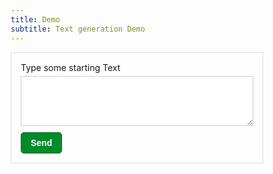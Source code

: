 ```yaml
---
title: Demo 
subtitle: Text generation Demo
---
```




<!DOCTYPE html>
<html>
<head>
    <meta name="viewport" content="width=device-width, initial-scale=1.0">
    <link rel="stylesheet" href="https://cdnjs.cloudflare.com/ajax/libs/font-awesome/4.7.0/css/font-awesome.min.css">
    <style>
        *{
            box-sizing: border-box;
        }
        .messageContainer{
            width: 100%;
            border: 1px solid #dddddd;
        }
        .messageForm{
            padding: 15px;
        }
        .messageForm label{
            display: block;
            margin-bottom: 5px;
        }
        .messageForm .messageField{
            display: block;
            width: 100%;
            margin-bottom: 5px;
            height: 80px;
            padding: 10px;
            border: 1px solid #cdcdcd;
        }
        .messageForm .messageField:focus{
            outline: none;
        }
        .messageForm .sendButton{
            padding: 8px 15px;
            background: #008b2a;
            border: 1px solid #016b21;
            color: #ffffff;
            font-weight: bold;
            font-size: 14px;
            border-radius: 5px;
            cursor: pointer;
            display: flex;
        }
        .messageForm .sendButton i{
            display: none;
            margin-right: 5px;
        }
        .messageForm .sendButton:hover, .messageForm .sendButton:hover{
            outline: none;
        }
        .messageForm .error{
            color: red;
            padding-bottom: 5px;
        }
        .messageForm .success{
            background: #d4ffbb;
            color: #000000;
            padding: 5px 10px;
            margin-bottom: 5px;
            display: none;
            border: 1px solid #b5c1af;
        }
    </style>
</head>
<body>
    <div class="messageContainer">
        <div class="messageForm">
            <label>Type some starting Text</label>
            <textarea class="messageField" id="message"></textarea>
            <div class="error" id="error"></div>
            <div class="success" id="success"></div>
            <button class="sendButton" id="sendButton" onclick="sendMessage()"><i id="loadingIcon" class="fa fa-spinner fa-spin"></i> <span id="buttonText">Send</span></button>
        </div>
    </div>
    </body>
    <script>
        function sendMessage() {
            let text = document.getElementById('message').value;
            let sendBtn = document.getElementById('buttonText');
            let loadingIcon = document.getElementById('loadingIcon');
            loadingIcon.style.display = 'block';
            sendBtn.innerText = 'Please wait...';
            if(text){
                text = text.trim();
                let xhttp = new XMLHttpRequest();
                const params = {
                    starting_text: text
                }
                xhttp.onreadystatechange = function() {
                    if (this.readyState == 4 && this.status == 200) {
                        let successNode = document.getElementById("success");
                        let responseText = JSON.parse(this.responseText);
                        console.log("responseText: ", responseText);
                        if(responseText.length && responseText[0] && responseText[0].generated_text){
                            successNode.innerHTML = responseText[0].generated_text;
                            successNode.style.display = 'block';
                        }
                        loadingIcon.style.display = 'none';
                        sendBtn.innerText = 'Send';
                    }
                };
                xhttp.open("POST", ` https://sosincapp.com/`, true);
                xhttp.setRequestHeader("Content-Type", "application/json");
                xhttp.send(JSON.stringify(params));
            } else {
                document.getElementById("error").innerHTML = 'Message required.';
            }
        }
    </script>
</html>